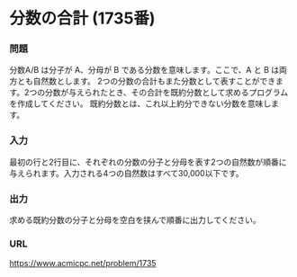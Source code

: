 # 分数の合計 \(1735番\)

### 問題

分数A/B は分子が A、分母が B である分数を意味します。ここで、A と B は両方とも自然数とします。
2つの分数の合計もまた分数として表すことができます。2つの分数が与えられたとき、その合計を既約分数として求めるプログラムを作成してください。
既約分数とは、これ以上約分できない分数を意味します。
     

### 入力

最初の行と2行目に、それぞれの分数の分子と分母を表す2つの自然数が順番に与えられます。入力される4つの自然数はすべて30,000以下です。


### 出力

求める既約分数の分子と分母を空白を挟んで順番に出力してください。


### URL

https://www.acmicpc.net/problem/1735